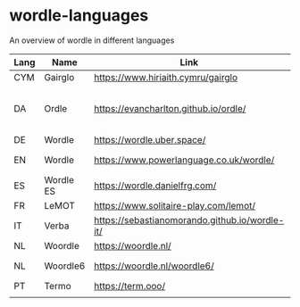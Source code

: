 # wordle-languages

An overview of wordle in different languages

| Lang | Name       | Link                                           | Notes                       |
|------|------------|------------------------------------------------|-----------------------------|
| CYM  | Gairglo    | https://www.hiriaith.cymru/gairglo             |                             |
| DA   | Ordle      | https://evancharlton.github.io/ordle/          | Bokmål and Nynorsk variants |
| DE   | Wordle     | https://wordle.uber.space/                     |                             |
| EN   | Wordle     | https://www.powerlanguage.co.uk/wordle/        | Uses US spellings           |
| ES   | Wordle ES  | https://wordle.danielfrg.com/                  |                             |
| FR   | LeMOT      | https://www.solitaire-play.com/lemot/          |                             |
| IT   | Verba      | https://sebastianomorando.github.io/wordle-it/ |                             |
| NL   | Woordle    | https://woordle.nl/                            |                             |
| NL   | Woordle6   | https://woordle.nl/woordle6/                   | 6 Letters                   |
| PT   | Termo      | https://term.ooo/                              |                             |
|      |            |                                                |                             |
